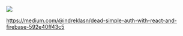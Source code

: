 ![](https://res.cloudinary.com/da7jhtpgh/image/upload/v1561460799/1_gNbgOlIEl1xNoJHE6WGm8Q_mhvnz9.png)

https://medium.com/@indreklasn/dead-simple-auth-with-react-and-firebase-592e40ff43c5
